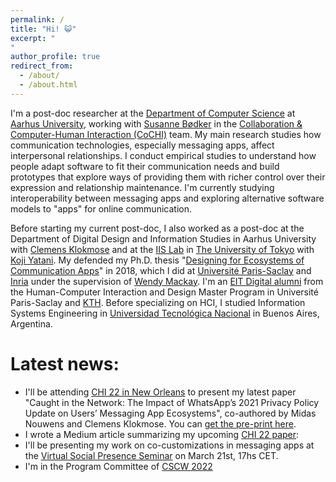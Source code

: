 ```yaml
---
permalink: /
title: "Hi! 😺"
excerpt: "
"
author_profile: true
redirect_from: 
  - /about/
  - /about.html
---
```


I'm a post-doc researcher at the [Department of Computer Science](https://cs.au.dk/) at [Aarhus University](https://international.au.dk/), working with [Susanne Bødker](https://pure.au.dk/portal/en/persons/susanne-boedker(87d4fbb6-b38c-449e-b87d-59f693b7d6f0).html) in the [Collaboration & Computer-Human Interaction (CoCHI)](https://cs.au.dk/research/collaboration-and-computer-human-interaction-research-group) team. My main research studies how communication technologies, especially messaging apps, affect interpersonal relationships. I conduct empirical studies to understand how people adapt software to fit their communication needs and build prototypes that explore ways of providing them with richer control over their expression and relationship maintenance. I'm currently studying interoperability between messaging apps and exploring alternative software models to "apps" for online communication.

Before starting my current post-doc, I also worked as a post-doc at the Department of Digital Design and Information Studies in Aarhus University with [Clemens Klokmose](https://cs.au.dk/~clemens/) and at the [IIS Lab](https://iis-lab.org/) in [The University of Tokyo](https://www.u-tokyo.ac.jp/en/) with [Koji Yatani](https://iis-lab.org/member/koji-yatani/). My defended my Ph.D. thesis "[Designing for Ecosystems of Communication Apps](https://hal.inria.fr/tel-02157268v1)" in 2018, which I did at [Université Paris-Saclay](https://www.universite-paris-saclay.fr/en) and [Inria](https://www.inria.fr/en) under the supervision of [Wendy Mackay](https://ex-situ.lri.fr/people/mackay). I'm an [EIT Digital alumni](https://alumni.eitdigital.eu/) from the Human-Computer Interaction and Design Master Program in Université Paris-Saclay and [KTH](https://www.kth.se/). Before specializing on HCI, I studied Information Systems Engineering in [Universidad Tecnológica Nacional](https://utn.edu.ar/es/) in Buenos Aires, Argentina.

Latest news:
=======
*   I'll be attending [CHI 22 in New Orleans](https://chi2022.acm.org/) to present my latest paper "Caught in the Network: The Impact of WhatsApp’s 2021 Privacy Policy Update on Users’ Messaging App Ecosystems", co-authored by Midas Nouwens and Clemens Klokmose. You can [get the pre-print here](https://carlagriggio.com/files/Caught_in_the_Network_authorversion.pdf). 
*   I wrote a Medium article summarizing my upcoming [CHI 22 paper](https://carlagriggio.com/files/Caught_in_the_Network_authorversion.pdf): 
*   I'll be presenting my work on co-customizations in messaging apps at the [Virtual Social Presence Seminar](https://virtualsocialpresence.com/) on March 21st, 17hs CET.
*   I'm in the Program Committee of [CSCW 2022](https://cscw.acm.org/2022)


